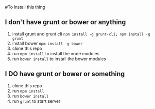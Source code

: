 #To install this thing

## I don't have grunt or bower or anything
1. install grunt and grunt cli `npm install -g grunt-cli; npm install -g grunt`
2. install bower `npm install -g bower`
3. clone this repo
4. run `npm install` to install the node modules
5. run `bower install` to install the bower modules

## I DO have grunt or bower or something
1. clone this repo
2. run `npm install`
3. run `bower install`
4. run `grunt` to start server